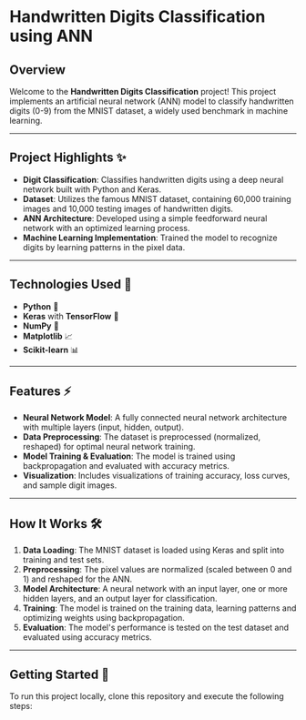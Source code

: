 # Handwritten Digits Classification using ANN

## Overview
Welcome to the **Handwritten Digits Classification** project! This project implements an artificial neural network (ANN) model to classify handwritten digits (0-9) from the MNIST dataset, a widely used benchmark in machine learning.

---

## Project Highlights ✨
- **Digit Classification**: Classifies handwritten digits using a deep neural network built with Python and Keras.
- **Dataset**: Utilizes the famous MNIST dataset, containing 60,000 training images and 10,000 testing images of handwritten digits.
- **ANN Architecture**: Developed using a simple feedforward neural network with an optimized learning process.
- **Machine Learning Implementation**: Trained the model to recognize digits by learning patterns in the pixel data.

---

## Technologies Used 🔧
- **Python** 🐍
- **Keras** with **TensorFlow** 🧠
- **NumPy** 🔢
- **Matplotlib** 📈
- **Scikit-learn** 📊

---

## Features ⚡
- **Neural Network Model**: A fully connected neural network architecture with multiple layers (input, hidden, output).
- **Data Preprocessing**: The dataset is preprocessed (normalized, reshaped) for optimal neural network training.
- **Model Training & Evaluation**: The model is trained using backpropagation and evaluated with accuracy metrics.
- **Visualization**: Includes visualizations of training accuracy, loss curves, and sample digit images.

---

## How It Works 🛠️
1. **Data Loading**: The MNIST dataset is loaded using Keras and split into training and test sets.
2. **Preprocessing**: The pixel values are normalized (scaled between 0 and 1) and reshaped for the ANN.
3. **Model Architecture**: A neural network with an input layer, one or more hidden layers, and an output layer for classification.
4. **Training**: The model is trained on the training data, learning patterns and optimizing weights using backpropagation.
5. **Evaluation**: The model's performance is tested on the test dataset and evaluated using accuracy metrics.

---

## Getting Started 🚀
To run this project locally, clone this repository and execute the following steps:

